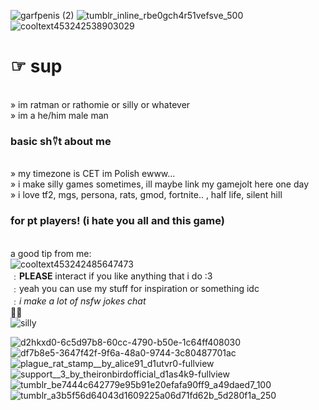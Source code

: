 ![garfpenis (2)](https://github.com/rathomie/rathomie/assets/161653297/abd31dfd-7afc-43f6-9e67-91c224aa55e7) ![tumblr_inline_rbe0gch4r51vefsve_500](https://github.com/rathomie/rathomie/assets/161653297/785b37ba-bc60-4654-ba4e-ea4a2c51b742) ![cooltext453242538903029](https://github.com/rathomie/rathomie/assets/161653297/56a60180-0bf3-4ef1-bb29-d35e26b3d43f) 
# ☞ sup
 <br>  » im ratman or rathomie or silly or whatever
  <br> » im a he/him male man
### basic sh⍢t about me
 <br>» my timezone is CET im Polish ewww...
  <br>» i make silly games sometimes, ill maybe link my gamejolt here one day
  <br>» i love tf2, mgs, persona, rats, gmod, fortnite.. , half life, silent hill
### for pt players! (i hate you all and this game)
<br> a good tip from me:
<br> ![cooltext453242485647473](https://github.com/rathomie/rathomie/assets/161653297/7309d984-fc47-4e21-8a01-2d01193d9e0f)
 <br> ﹕**PLEASE** interact if you like anything that i do :3 
 <br> ﹕yeah you can use my stuff for inspiration or something idc
 <br> ﹕*i make a lot of nsfw jokes chat*
 <br> 💯🔥
<br> ![silly](https://i.pinimg.com/564x/89/c7/59/89c7591901a2b2704ad2bb5bde2c9ecb.jpg)


![d2hkxd0-6c5d97b8-60cc-4790-b50e-1c64ff408030](https://github.com/rathomie/rathomie/assets/161653297/b9bc10c6-7e28-48b8-8549-46b59e7ab8ca) ![df7b8e5-3647f42f-9f6a-48a0-9744-3c80487701ac](https://github.com/rathomie/rathomie/assets/161653297/a3e8f6ed-7318-4ef4-9172-717ff8b152cd) ![plague_rat_stamp__by_alice91_d1utvr0-fullview](https://github.com/rathomie/rathomie/assets/161653297/a56b00bb-e895-4fed-88ed-92360057d3f1) ![support__3_by_theironbirdofficial_d1as4k9-fullview](https://github.com/rathomie/rathomie/assets/161653297/89f9f02b-56e0-4922-8d0a-6c0b2c911403)
![tumblr_be7444c642779e95b91e20efafa90ff9_a49daed7_100](https://github.com/rathomie/rathomie/assets/161653297/233841dd-76c6-453d-9834-2ac019314613)
![tumblr_a3b5f56d64043d1609225a06d71fd62b_5d280f1a_250](https://github.com/rathomie/rathomie/assets/161653297/2a7adac2-68a5-45e1-9270-9abc8e1b3591)
